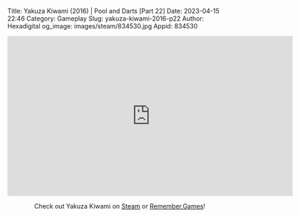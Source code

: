Title: Yakuza Kiwami (2016) | Pool and Darts [Part 22]
Date: 2023-04-15 22:46
Category: Gameplay
Slug: yakuza-kiwami-2016-p22
Author: Hexadigital
og_image: images/steam/834530.jpg
Appid: 834530

<center><iframe src="https://www.youtube.com/embed/aGM4ERJ1uCU?feature=oembed" allow="accelerometer; autoplay; encrypted-media; gyroscope; picture-in-picture" width="640" height="360" frameborder="0"></iframe>

Check out Yakuza Kiwami on [Steam](https://store.steampowered.com/app/834530/?curator_clanid=34633900) or [Remember.Games](https://remember.games/game/342/)!</center>